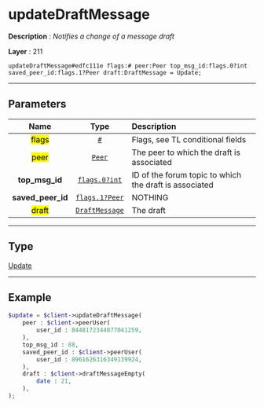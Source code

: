 # updateDraftMessage

**Description** : *Notifies a change of a message draft*

**Layer** : 211

```tl
updateDraftMessage#edfc111e flags:# peer:Peer top_msg_id:flags.0?int saved_peer_id:flags.1?Peer draft:DraftMessage = Update;
```

---

## Parameters

| Name | Type | Description |
| :---: | :---: | :--- |
| <mark>flags</mark> | [`#`](type/#) | Flags, see TL conditional fields |
| <mark>peer</mark> | [`Peer`](type/Peer) | The peer to which the draft is associated |
| **top_msg_id** | [`flags.0?int`](type/int) | ID of the forum topic to which the draft is associated |
| **saved_peer_id** | [`flags.1?Peer`](type/Peer) | NOTHING |
| <mark>draft</mark> | [`DraftMessage`](type/DraftMessage) | The draft |

---

## Type

[Update](type/Update)

---

## Example

```php
$update = $client->updateDraftMessage(
	peer : $client->peerUser(
		user_id : 8448172344877041259,
	),
	top_msg_id : 88,
	saved_peer_id : $client->peerUser(
		user_id : 8961626316349139924,
	),
	draft : $client->draftMessageEmpty(
		date : 21,
	),
);
```